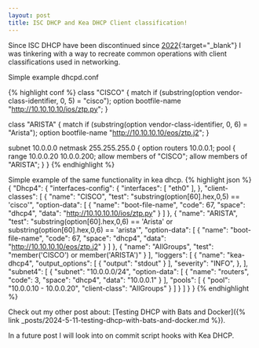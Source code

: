 ```yaml
---
layout: post
title: ISC DHCP and Kea DHCP Client classification!
---
```


Since ISC DHCP have been discontinued since [2022](https://www.isc.org/blogs/isc-dhcp-eol/){:target="\_blank"} I was tinkering with a way to recreate common operations with client classifications used in networking.

Simple example dhcpd.conf

{% highlight conf %}
class "CISCO" {
    match if (substring(option vendor-class-identifier, 0, 5) = "cisco");
    option bootfile-name "http://10.10.10.10/ios/ztp.py";
}

class "ARISTA" {
    match if (substring(option vendor-class-identifier, 0, 6) = "Arista");
    option bootfile-name "http://10.10.10.10/eos/ztp.j2";
}

subnet 10.0.0.0 netmask 255.255.255.0 {
    option routers 10.0.0.1;
    pool {
        range 10.0.0.20 10.0.0.200;
        allow members of "CISCO";
        allow members of "ARISTA";
    }
}
{% endhighlight %}

Simple example of the same functionality in kea dhcp.
{% highlight json %}
{
    "Dhcp4": {
        "interfaces-config": {
            "interfaces": [
                "eth0"
            ],
        },
        "client-classes": [
            {
                "name": "CISCO",
                "test": "substring(option[60].hex,0,5) == 'cisco'",
                "option-data": [
                    {
                        "name": "boot-file-name",
                        "code": 67,
                        "space": "dhcp4",
                        "data": "http://10.10.10.10/ios/ztp.py"
                    }
                ]
            },
            {
                "name": "ARISTA",
                "test": "substring(option[60].hex,0,6) == 'Arista' or substring(option[60].hex,0,6) == 'arista'",
                "option-data": [
                    {
                        "name": "boot-file-name",
                        "code": 67,
                        "space": "dhcp4",
                        "data": "http://10.10.10.10/eos/ztp.j2"
                    }
                ]
            },
            {
                "name": "AllGroups",
                "test": "member('CISCO') or member('ARISTA')"
            }
        ],
        "loggers": [
            {
                "name": "kea-dhcp4",
                "output_options": [
                    {
                        "output": "stdout"
                    }
                ],
                "severity": "INFO",
            },
        ],
        "subnet4": [
            {
                "subnet": "10.0.0.0/24",
                "option-data": [
                    {
                        "name": "routers",
                        "code": 3,
                        "space": "dhcp4",
                        "data": "10.0.0.1"
                    }
                ],
                "pools": [
                    {
                        "pool": "10.0.0.10 - 10.0.0.20",
                        "client-class": "AllGroups"
                    }
                ]
            }
        ]
    }
}
{% endhighlight %}

Check out my other post about: [Testing DHCP with Bats and Docker]({% link _posts/2024-5-11-testing-dhcp-with-bats-and-docker.md %}).

In a future post I will look into on commit script hooks with Kea DHCP.